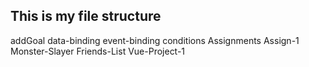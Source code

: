 ## This is my file structure

addGoal
data-binding
event-binding
conditions
Assignments
Assign-1
Monster-Slayer
Friends-List
Vue-Project-1
